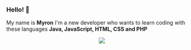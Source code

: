 ### Hello! 👋

My name is **Myron** I'm a new developer who wants to learn coding with these languages **Java, JavaScript, HTML, CSS and PHP**

<p align="center">
<img align="center" src="https://github-readme-stats-anuraghazra1.vercel.app/api?username=ItsJustMyron&include_all_commits=true&show_icons=true&theme=vue&count_private=true&hide_border=true" />
</p>
